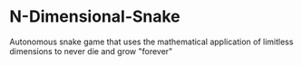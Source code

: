 # N-Dimensional-Snake
Autonomous snake game that uses the mathematical application of limitless dimensions to never die and grow "forever"
